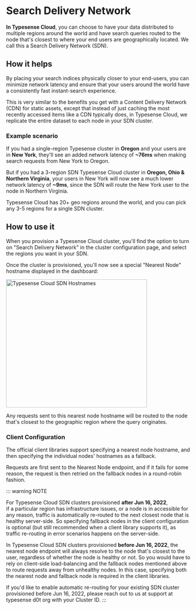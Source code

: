 # Search Delivery Network

**In Typesense Cloud**, you can choose to have your data distributed to multiple regions around the world 
and have search queries routed to the node that's closest to where your end users are geographically located.
We call this a Search Delivery Network (SDN).

## How it helps

By placing your search indices physically closer to your end-users, you can minimize network latency
and ensure that your users around the world have a consistently fast instant-search experience.

This is very similar to the benefits you get with a Content Delivery Network (CDN) for static assets,
except that instead of just caching the most recently accessed items like a CDN typically does,
in Typesense Cloud, we replicate the entire dataset to each node in your SDN cluster.

### Example scenario

If you had a single-region Typesense cluster in **Oregon** and your users are in **New York**, they'll see an added network latency of **~76ms** when making search requests from New York to Oregon.

But if you had a 3-region SDN Typesense Cloud cluster in **Oregon, Ohio & Northern Virginia**, your users in New York will now see a much lower network latency of **~9ms**, since the SDN will route the New York user to the node in Northern Virginia.

Typesense Cloud has 20+ geo regions around the world, and you can pick any 3-5 regions for a single SDN cluster.

## How to use it

When you provision a Typesense Cloud cluster, you'll find the option to turn on "Search Delivery Network" in the cluster configuration page, and select the regions you want in your SDN.

Once the cluster is provisioned, you'll now see a special "Nearest Node" hostname displayed in the dashboard: 

<img src="~@images/search-delivery-network/sdn-hostnames.png" height="350" width="385" alt="Typesense Cloud SDN Hostnames">

Any requests sent to this nearest node hostname will be routed to the node that's closest to the geographic region where the query originates.

### Client Configuration

The official client libraries support specifying a nearest node hostname, and then specifying the individual nodes' hostnames as a fallback.

Requests are first sent to the Nearest Node endpoint, and if it fails for some reason, the request is then retried on the fallback nodes in a round-robin fashion.

<Tabs :tabs="['JavaScript','PHP','Python','Ruby', 'Dart', 'Java', 'Swift', 'Shell']">
  <template v-slot:JavaScript>

```js
/*
 *  Our JavaScript client library works on both the server and the browser.
 *  When using the library on the browser, please be sure to use the
 *  search-only API Key rather than the master API key since the latter
 *  has write access to Typesense and you don't want to expose that.
 */

const Typesense = require('typesense')

let client = new Typesense.Client({
  'nearestNode': { 'host': 'xxx.a1.typesense.net', 'port': 443, 'protocol': 'https' }, // This is the special Nearest Node hostname that you'll see in the Typesense Cloud dashboard if you turn on Search Delivery Network
  'nodes': [
    { 'host': 'xxx-1.a1.typesense.net', 'port': 443, 'protocol': 'https' },
    { 'host': 'xxx-2.a1.typesense.net', 'port': 443, 'protocol': 'https' },
    { 'host': 'xxx-3.a1.typesense.net', 'port': 443, 'protocol': 'https' },
  ],
  'apiKey': '<API_KEY>',
  'connectionTimeoutSeconds': 2
})
```

  </template>

  <template v-slot:PHP>

```php
use Typesense\Client;

$client = new Client(
  [
    'nearest_node' =>  ['host' => 'xxx.a1.typesense.net', 'port' => '443', 'protocol' => 'https'], // This is the special Nearest Node hostname that you'll see in the Typesense Cloud dashboard if you turn on Search Delivery Network
    'nodes' => [ 
      ['host' => 'xxx-1.a1.typesense.net', 'port' => '443', 'protocol' => 'https'],
      ['host' => 'xxx-2.a1.typesense.net', 'port' => '443', 'protocol' => 'https'],
      ['host' => 'xxx-3.a1.typesense.net', 'port' => '443', 'protocol' => 'https'],
    ],
    'api_key'         => '<API_KEY>',
    'connection_timeout_seconds' => 2,
  ]
);
```

  </template>
  <template v-slot:Python>

```py
import typesense

client = typesense.Client({
  'nearest_node': {'host': 'xxx.a1.typesense.net', 'port': '443', 'protocol': 'https'}, # This is the special Nearest Node hostname that you'll see in the Typesense Cloud dashboard if you turn on Search Delivery Network
  'nodes': [
    {'host': 'xxx-1.a1.typesense.net', 'port': '443', 'protocol': 'https'},
    {'host': 'xxx-2.a1.typesense.net', 'port': '443', 'protocol': 'https'},
    {'host': 'xxx-3.a1.typesense.net', 'port': '443', 'protocol': 'https'}
  ],
  'api_key': '<API_KEY>',
  'connection_timeout_seconds': 2
})
```

  </template>
  <template v-slot:Ruby>

```rb
require 'typesense'

client = Typesense::Client.new(
  nearest_node: { host: 'xxx.a1.typesense.net', port: 443, protocol: 'https' }, # This is the special Nearest Node hostname that you'll see in the Typesense Cloud dashboard if you turn on Search Delivery Network
  nodes: [
    { host: 'xxx-1.a1.typesense.net', port: 443, protocol: 'https' },
    { host: 'xxx-2.a1.typesense.net', port: 443, protocol: 'https' },
    { host: 'xxx-3.a1.typesense.net', port: 443, protocol: 'https' },
  ],
  api_key:  '<API_KEY>',
  connection_timeout_seconds: 2
)
```

  </template>
  <template v-slot:Dart>

```dart
import 'package:typesense/typesense.dart';

final protocol = Protocol.https;
final config = Configuration(
    '<API_KEY>',
    // This is the special Nearest Node hostname that you'll see in the
    // Typesense Cloud dashboard if you turn on Search Delivery Network.
    nearestNode: Node(
      protocol,
      'xxx.a1.typesense.net',
      // Dart client initializes port to 443 and 80 for https and http respectively.
      // So if dealing with standard ports, specifying them is optional.
      port: 443,
    ),
    nodes: {
      Node(
        protocol,
        'xxx-1.a1.typesense.net',
      ),
      Node(
        protocol,
        'xxx-2.a1.typesense.net',
      ),
      Node(
        protocol,
        'xxx-3.a1.typesense.net',
      ),
    },
    connectionTimeout: Duration(seconds: 2),
  );
```

  </template>
  <template v-slot:Java>

```java
import org.typesense.api.*;
import org.typesense.models.*;
import org.typesense.resources.*;

ArrayList<Node> nodes = new ArrayList<>();
nodes.add(new Node("https", "xxx-1.a1.typesense.net", "443"));
nodes.add(new Node("https", "xxx-2.a1.typesense.net", "443"));
nodes.add(new Node("https", "xxx-3.a1.typesense.net", "443"));

// This is the special Nearest Node hostname that you'll see in the
// Typesense Cloud dashboard if you turn on Search Delivery Network.
Node nearestNode = new Node("https", "xxx.a1.typesense.net", "443");

Configuration configuration = new Configuration(nearestNode, nodes, Duration.ofSeconds(2),"<API_KEY>");

Client client = new Client(configuration);
```

  </template>
  <template v-slot:Swift>

```swift
import Typesense

var nodes: [Node] = []
nodes.append(Node(host: "xxx-1.a1.typesense.net", port: "443", nodeProtocol: "https"))
nodes.append(Node(host: "xxx-2.a1.typesense.net", port: "443", nodeProtocol: "https"))
nodes.append(Node(host: "xxx-3.a1.typesense.net", port: "443", nodeProtocol: "https"))

let nearestNode = Node(host: "xxx.a1.typesense.net", port: "443", nodeProtocol: "https")

let config = Configuration(nodes: nodes, apiKey: "<API_KEY>", connectionTimeoutSeconds: 2, nearestNode: nearestNode)

let client = Client(config: config)
```

  </template>
  <template v-slot:Shell>

```bash
export TYPESENSE_API_KEY='<API_KEY>'
export TYPESENSE_HOST='https://xxx.a1.typesense.net'
```

  </template>
</Tabs>

::: warning NOTE

For Typesense Cloud SDN clusters provisioned **after Jun 16, 2022**,  
if a particular region has infrastructure issues, or a node is in accessible for any reason,
traffic is automatically re-routed to the next closest node that is healthy server-side. 
So specifying fallback nodes in the client configuration is optional (but still recommended when a client library supports it), as traffic re-routing in error scenarios happens on the server-side. 

In Typesense Cloud SDN clusters provisioned **before Jun 16, 2022**,
the nearest node endpoint will always resolve to the node that's closest to the user, regardless of whether the node is healthy or not.
So you would have to rely on client-side load-balancing and the fallback nodes mentioned above to route requests away from unhealthy nodes.
In this case, specifying both the nearest node and fallback node is required in the client libraries.  

If you'd like to enable automatic re-routing for your existing SDN cluster provisioned before Jun 16, 2022, please reach out to us at support at typesense d0t org with your Cluster ID.
:::
